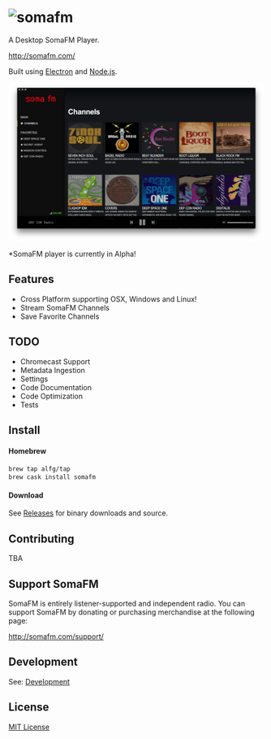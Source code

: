 # ![somafm](http://somafm.com/linktous/150x50sfm2_1.gif)
A Desktop SomaFM Player.

http://somafm.com/

Built using [Electron](http://electron.atom.io) and [Node.js](https://nodejs.org/).

![somafm](screenshot-1.png)

\*SomaFM player is currently in Alpha!

## Features
* Cross Platform supporting OSX, Windows and Linux!
* Stream SomaFM Channels
* Save Favorite Channels

## TODO
* Chromecast Support
* Metadata Ingestion
* Settings
* Code Documentation
* Code Optimization
* Tests

## Install 

#### Homebrew
```
brew tap alfg/tap
brew cask install somafm
```

#### Download
See [Releases](https://github.com/alfg/somafm/releases) for binary downloads and source.

## Contributing
TBA

## Support SomaFM
SomaFM is entirely listener-supported and independent radio. You can support SomaFM by 
donating or purchasing merchandise at the following page:

http://somafm.com/support/

## Development
See: [Development](DEVELOPMENT.md)

## License
[MIT License](http://alfg.mit-license.org/)
